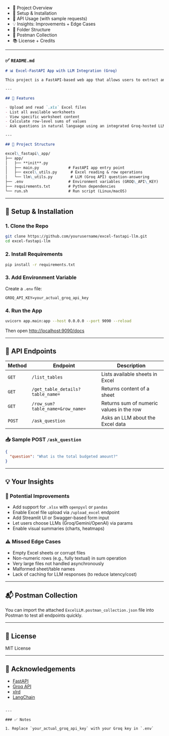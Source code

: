 
* 📄 Project Overview
* 🚀 Setup & Installation
* 🧪 API Usage (with sample requests)
* 💡 Insights: Improvements + Edge Cases
* 📁 Folder Structure
* 🧾 Postman Collection
* 📚 License + Credits

---

### ✅ `README.md`

```markdown
# 📊 Excel-FastAPI App with LLM Integration (Groq)

This project is a FastAPI-based web app that allows users to extract and interact with data from Excel files (e.g., `.xls`, `.xlsx`) through RESTful APIs. Additionally, users can ask questions about the Excel data in natural language using an LLM (e.g., Groq with Gemma/LLama3).

---

## 🚀 Features

- Upload and read `.xls` Excel files
- List all available worksheets
- View specific worksheet content
- Calculate row-level sums of values
- Ask questions in natural language using an integrated Groq-hosted LLM

---

## 📁 Project Structure

excel\_fastapi\_app/
├── app/
│   ├── **init**.py
│   ├── main.py             # FastAPI app entry point
│   ├── excel\_utils.py      # Excel reading & row operations
│   └── llm\_utils.py        # LLM (Groq API) question-answering
├── .env                    # Environment variables (GROQ\_API\_KEY)
├── requirements.txt        # Python dependencies
└── run.sh                  # Run script (Linux/macOS)
```

---

## 🔧 Setup & Installation

### 1. Clone the Repo

```bash
git clone https://github.com/yourusername/excel-fastapi-llm.git
cd excel-fastapi-llm
````

### 2. Install Requirements

```bash
pip install -r requirements.txt
```

### 3. Add Environment Variable

Create a `.env` file:

```env
GROQ_API_KEY=your_actual_groq_api_key
```

### 4. Run the App

```bash
uvicorn app.main:app --host 0.0.0.0 --port 9090 --reload
```

Then open [http://localhost:9090/docs](http://localhost:9090/docs)

---

## 🔌 API Endpoints

| Method | Endpoint                         | Description                              |
| ------ | -------------------------------- | ---------------------------------------- |
| `GET`  | `/list_tables`                   | Lists available sheets in Excel          |
| `GET`  | `/get_table_details?table_name=` | Returns content of a sheet               |
| `GET`  | `/row_sum?table_name=&row_name=` | Returns sum of numeric values in the row |
| `POST` | `/ask_question`                  | Asks an LLM about the Excel data         |

### 📥 Sample POST `/ask_question`

```json
{
  "question": "What is the total budgeted amount?"
}
```

---

## 💡 Your Insights

### 🔁 Potential Improvements

* Add support for `.xlsx` with `openpyxl` or `pandas`
* Enable Excel file upload via `/upload_excel` endpoint
* Add Streamlit UI or Swagger-based form input
* Let users choose LLMs (Groq/Gemini/OpenAI) via params
* Enable visual summaries (charts, heatmaps)

### ⚠️ Missed Edge Cases

* Empty Excel sheets or corrupt files
* Non-numeric rows (e.g., fully textual) in sum operation
* Very large files not handled asynchronously
* Malformed sheet/table names
* Lack of caching for LLM responses (to reduce latency/cost)

---

## 📬 Postman Collection

You can import the attached `ExcelLLM.postman_collection.json` file into Postman to test all endpoints quickly.

---

## 📜 License

MIT License

---

## 🙌 Acknowledgements

* [FastAPI](https://fastapi.tiangolo.com/)
* [Groq API](https://console.groq.com/)
* [xlrd](https://pypi.org/project/xlrd/)
* [LangChain](https://www.langchain.com/)


```

---

### ✅ Notes

1. Replace `your_actual_groq_api_key` with your Groq key in `.env`  

